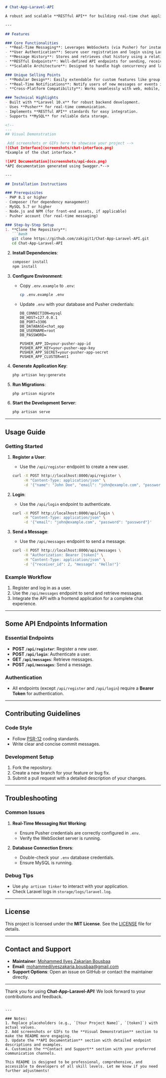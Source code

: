 ```markdown
# Chat-App-Laravel-API

A robust and scalable **RESTful API** for building real-time chat applications powered by **Laravel**. This project provides the backend infrastructure for messaging systems, enabling seamless communication between users with features like real-time messaging and notifications, user authentication, and message history.

---

## Features

### Core Functionalities
- **Real-Time Messaging**: Leverages WebSockets (via Pusher) for instant message delivery.
- **User Authentication**: Secure user registration and login using Laravel Sanctum.
- **Message History**: Stores and retrieves chat history using a relational database (MySQL).
- **RESTful Endpoints**: Well-defined API endpoints for sending, receiving, and managing messages.
- **Scalable Architecture**: Designed to handle high concurrency and large-scale deployments.

### Unique Selling Points
- **Modular Design**: Easily extendable for custom features like group chats, file sharing, or chatbots.
- **Real-Time Notifications**: Notify users of new messages or events in real time.
- **Cross-Platform Compatibility**: Works seamlessly with web, mobile, and desktop clients.

### Technical Highlights
- Built with **Laravel 10.x** for robust backend development.
- Uses **Pusher** for real-time communication.
- Implements **RESTful API** standards for easy integration.
- Supports **MySQL** for reliable data storage.

<!--
---
## Visual Demonstration

 Add screenshots or GIFs here to showcase your project -->
![Chat Interface](screenshots/chat-interface.png)  
*Example of the chat interface.*

![API Documentation](screenshots/api-docs.png)  
*API documentation generated using Swagger.*-->

---

## Installation Instructions

### Prerequisites
- PHP 8.1 or higher
- Composer (for dependency management)
- MySQL 5.7 or higher
- Node.js and NPM (for front-end assets, if applicable)
- Pusher account (for real-time messaging)

### Step-by-Step Setup
1. **Clone the Repository**:
   ```bash
   git clone https://github.com/zakigit1/Chat-App-Laravel-API.git
   cd Chat-App-Laravel-API
   ```

2. **Install Dependencies**:
   ```bash
   composer install
   npm install
   ```

3. **Configure Environment**:
   - Copy `.env.example` to `.env`:
     ```bash
     cp .env.example .env
     ```
   - Update `.env` with your database and Pusher credentials:
     ```env
     DB_CONNECTION=mysql
     DB_HOST=127.0.0.1
     DB_PORT=3306
     DB_DATABASE=chat_app
     DB_USERNAME=root
     DB_PASSWORD=

     PUSHER_APP_ID=your-pusher-app-id
     PUSHER_APP_KEY=your-pusher-app-key
     PUSHER_APP_SECRET=your-pusher-app-secret
     PUSHER_APP_CLUSTER=mt1
     ```

4. **Generate Application Key**:
   ```bash
   php artisan key:generate
   ```

5. **Run Migrations**:
   ```bash
   php artisan migrate
   ```

6. **Start the Development Server**:
   ```bash
   php artisan serve
   ```
<!--
7. **Run WebSocket Server** (for real-time messaging):
   ```bash
   php artisan websockets:serve
   ```
-->
---

## Usage Guide

### Getting Started
1. **Register a User**:
   - Use the `/api/register` endpoint to create a new user.
   ```bash
   curl -X POST http://localhost:8000/api/register \
        -H "Content-Type: application/json" \
        -d '{"name": "John Doe", "email": "john@example.com", "password": "password"}'
   ```

2. **Login**:
   - Use the `/api/login` endpoint to authenticate.
   ```bash
   curl -X POST http://localhost:8000/api/login \
        -H "Content-Type: application/json" \
        -d '{"email": "john@example.com", "password": "password"}'
   ```

3. **Send a Message**:
   - Use the `/api/messages` endpoint to send a message.
   ```bash
   curl -X POST http://localhost:8000/api/messages \
        -H "Authorization: Bearer [token]" \
        -H "Content-Type: application/json" \
        -d '{"receiver_id": 2, "message": "Hello!"}'
   ```

### Example Workflow
1. Register and log in as a user.
2. Use the `/api/messages` endpoint to send and retrieve messages.
3. Integrate the API with a frontend application for a complete chat experience.

---

## Some API Endpoints Information

### Essential Endpoints
- **POST `/api/register`**: Register a new user.
- **POST `/api/login`**: Authenticate a user.
- **GET `/api/messages`**: Retrieve messages.
- **POST `/api/messages`**: Send a message.

### Authentication
- All endpoints (except `/api/register` and `/api/login`) require a **Bearer Token** for authentication.


---

## Contributing Guidelines

### Code Style
- Follow [PSR-12](https://www.php-fig.org/psr/psr-12/) coding standards.
- Write clear and concise commit messages.

### Development Setup
1. Fork the repository.
2. Create a new branch for your feature or bug fix.
3. Submit a pull request with a detailed description of your changes.



---

## Troubleshooting

### Common Issues
1. **Real-Time Messaging Not Working**:
   - Ensure Pusher credentials are correctly configured in `.env`.
   - Verify the WebSocket server is running.

2. **Database Connection Errors**:
   - Double-check your `.env` database credentials.
   - Ensure MySQL is running.

### Debug Tips
- Use `php artisan tinker` to interact with your application.
- Check Laravel logs in `storage/logs/laravel.log`.

---

## License

This project is licensed under the **MIT License**. See the [LICENSE](LICENSE) file for details.

---

## Contact and Support

- **Maintainer**: [Mohammed Ilyes Zakarian Bousbaa](https://github.com/zakigit1)
- **Email**: [mohammedilyeszakaria.bousbaa@gmail.com](mailto:your.email@example.com)
- **Support Options**: Open an issue on GitHub or contact the maintainer directly.

---

Thank you for using **Chat-App-Laravel-API**! We look forward to your contributions and feedback.
```

---

### Notes:
1. Replace placeholders (e.g., `[Your Project Name]`, `[token]`) with actual values.
2. Add screenshots or GIFs to the **Visual Demonstration** section to make the README more engaging.
3. Update the **API Documentation** section with detailed endpoint descriptions and examples.
4. Customize the **Contact and Support** section with your preferred communication channels.

This README is designed to be professional, comprehensive, and accessible to developers of all skill levels. Let me know if you need further adjustments!
